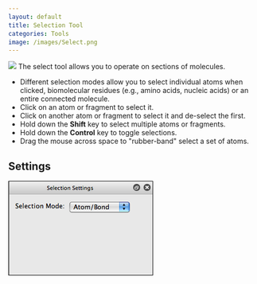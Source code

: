 ```yaml
---
layout: default
title: Selection Tool
categories: Tools
image: /images/Select.png
---
```


![]({{page.image}}) The select tool allows you to operate on sections of molecules.

-   Different selection modes allow you to select individual atoms when clicked, biomolecular residues (e.g., amino acids, nucleic acids) or an entire connected molecule.
-   Click on an atom or fragment to select it.
-   Click on another atom or fragment to select it and de-select the first.
-   Hold down the **Shift** key to select multiple atoms or fragments.
-   Hold down the **Control** key to toggle selections.
-   Drag the mouse across space to "rubber-band" select a set of atoms.

Settings
--------

![](/images/SelectToolSettings.png)
